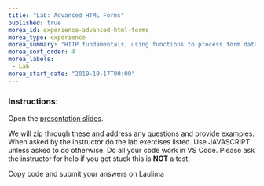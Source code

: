 ```yaml
---
title: "Lab: Advanced HTML Forms"
published: true
morea_id: experience-advanced-html-forms
morea_type: experience
morea_summary: "HTTP fundamentals, using functions to process form data, HTML form arrays"
morea_sort_order: 4
morea_labels:
 - Lab
morea_start_date: "2019-10-17T00:00"
---
```



### Instructions: 
Open the [presentation slides](ITM352_HTTP_Basics_More_Forms_Processing.ppt). 

We will zip through these and address any questions and provide examples. When asked by the instructor do the lab exercises listed. Use JAVASCRIPT unless asked to do otherwise.
Do all your code work in VS Code. Please ask the instructor for help if you get stuck this is **NOT** a test.

Copy code and submit your answers on Laulima
